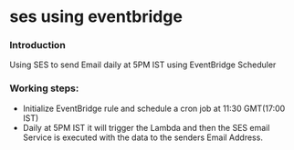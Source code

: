 # ses using eventbridge
### Introduction 
Using SES to send Email daily at 5PM IST using EventBridge Scheduler

### Working steps:
- Initialize EventBridge rule and schedule a cron job at 11:30 GMT(17:00 IST)
- Daily at 5PM IST it will trigger the Lambda and then the SES email Service is executed with the data to the senders Email Address.

